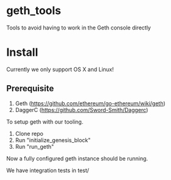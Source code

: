 # geth_tools
Tools to avoid having to work in the Geth console directly

# Install
Currently we only support OS X and Linux!

## Prerequisite
1. Geth (https://github.com/ethereum/go-ethereum/wiki/geth)
2. DaggerC (https://github.com/Sword-Smith/Daggerc)

To setup geth with our tooling. 

1. Clone repo
2. Run "initialize_genesis_block"
3. Run "run_geth"

Now a fully configured geth instance should be running.

We have integration tests in test/

